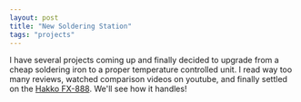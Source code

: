 ```yaml
---
layout: post
title: "New Soldering Station"
tags: "projects"
---
```


I have several projects coming up and finally decided to upgrade from a cheap soldering iron to a proper temperature controlled unit.  I read way too many reviews, watched comparison videos on youtube, and finally settled on the [Hakko FX-888](https://www.amazon.com/Hakko-FX888-FX-888-Soldering-Station/dp/B004M3U0VU).  We'll see how it handles!
